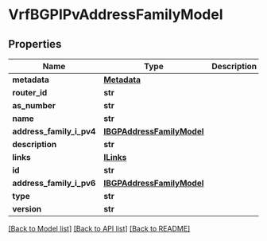 # VrfBGPIPvAddressFamilyModel

## Properties
Name | Type | Description | Notes
------------ | ------------- | ------------- | -------------
**metadata** | [**Metadata**](Metadata.md) |  | [optional] 
**router_id** | **str** |  | 
**as_number** | **str** |  | [optional] 
**name** | **str** |  | [optional] 
**address_family_i_pv4** | [**IBGPAddressFamilyModel**](IBGPAddressFamilyModel.md) |  | [optional] 
**description** | **str** |  | [optional] 
**links** | [**ILinks**](ILinks.md) |  | [optional] 
**id** | **str** |  | [optional] 
**address_family_i_pv6** | [**IBGPAddressFamilyModel**](IBGPAddressFamilyModel.md) |  | [optional] 
**type** | **str** |  | [optional] 
**version** | **str** |  | [optional] 

[[Back to Model list]](../README.md#documentation-for-models) [[Back to API list]](../README.md#documentation-for-api-endpoints) [[Back to README]](../README.md)


